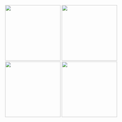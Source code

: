 <div>
<img height="180em" src="https://github-readme-stats.vercel.app/api?username=ChristianSilvaPaz&count_private=true&theme=dracula"/>
<img height="180em" src="https://github-readme-stats.vercel.app/api/top-langs/?username=ChristianSilvaPaz&amp;layout=compact&theme=dracula" style="max-width: 100%;">
</div>

<div>
<img height="180em" src="https://github-readme-stats.vercel.app/api/top-langs/?username=ChristianSilvaPaz&layout=compact&langs_count=7&theme=dracula"/>
<img height="180em" src="https://github-readme-stats.vercel.app/api?username=ChristianSilvaPaz&show_icons=true&theme=dracula&include_all_commits=true&count_private=true"/>
</div>
